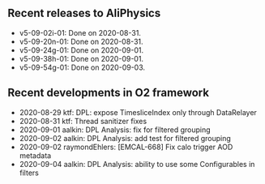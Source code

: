 ## Recent releases to AliPhysics
- v5-09-02i-01: Done on 2020-08-31.
- v5-09-20n-01: Done on 2020-08-31.
- v5-09-24g-01: Done on 2020-09-01.
- v5-09-38h-01: Done on 2020-09-01.
- v5-09-54g-01: Done on 2020-09-03.
## Recent developments in O2 framework
- 2020-08-29 ktf: DPL: expose TimesliceIndex only through DataRelayer
- 2020-08-31 ktf: Thread sanitizer fixes
- 2020-09-01 aalkin: DPL Analysis: fix for filtered grouping
- 2020-09-02 aalkin: DPL Analysis: add test for filtered grouping
- 2020-09-02 raymondEhlers: [EMCAL-668] Fix calo trigger AOD metadata
- 2020-09-04 aalkin: DPL Analysis: ability to use some Configurables in filters
